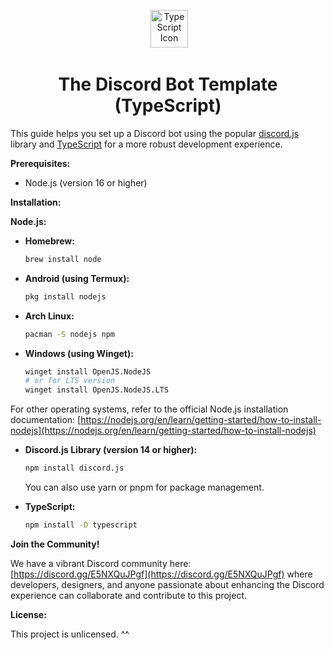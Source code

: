 
<p align="center">
 <img src="https://upload.wikimedia.org/wikipedia/commons/thumb/4/4c/Typescript_logo_2020.svg/800px-Typescript_logo_2020.svg.png" alt="TypeScript Icon" width="60" height="60">
</p>

<h1 align="center">The Discord Bot Template (TypeScript)</h1>

This guide helps you set up a Discord bot using the popular [discord.js](https://discord.js.org/) library and [TypeScript](https://www.typescriptlang.org/) for a more robust development experience.

**Prerequisites:**

* Node.js (version 16 or higher)

**Installation:**

**Node.js:**

- **Homebrew:**
   ```bash
   brew install node
   ```
- **Android (using Termux):**
   ```bash
   pkg install nodejs
   ```
- **Arch Linux:**
   ```bash
   pacman -S nodejs npm
   ```
- **Windows (using Winget):**
   ```bash
   winget install OpenJS.NodeJS
   # or for LTS version
   winget install OpenJS.NodeJS.LTS
   ```

For other operating systems, refer to the official Node.js installation documentation: [https://nodejs.org/en/learn/getting-started/how-to-install-nodejs](https://nodejs.org/en/learn/getting-started/how-to-install-nodejs)

* **Discord.js Library (version 14 or higher):**

   ```bash
   npm install discord.js
   ```

   You can also use yarn or pnpm for package management.

* **TypeScript:**

   ```bash
   npm install -D typescript
   ```

**Join the Community!**

We have a vibrant Discord community here: [https://discord.gg/E5NXQuJPgf](https://discord.gg/E5NXQuJPgf) where developers, designers, and anyone passionate about enhancing the Discord experience can collaborate and contribute to this project.

**License:**

This project is unlicensed. ^^
